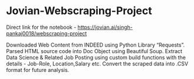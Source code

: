 # Jovian-Webscraping-Project

Direct link for the notebook - https://jovian.ai/singh-pankaj0018/webscraping-project

Downloaded Web Content from INDEED using Python Library “Requests”.
Parsed HTML source code into Doc Object using Beautiful Soup. 
Extract Data Science & Related Job Posting using custom build functions with the details - Job-Role, Location,Salary etc.
Convert the scraped data into .CSV format for future analysis.


